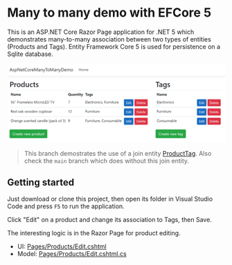 # Many to many demo with EFCore 5
This is an ASP.NET Core Razor Page application for .NET 5 which demonstrates many-to-many association between two types of entities (Products and Tags). Entity Framework Core 5 is used for persistence on a Sqlite database.

![demo.png](demo.png)

> This branch demostrates the use of a join entity [ProductTag](Models/Entities/ProductTag.cs). Also check the `main` branch which does without this join entity.

## Getting started
Just download or clone this project, then open its folder in Visual Studio Code and press `F5` to run the application.

Click "Edit" on a product and change its association to Tags, then Save.

The interesting logic is in the Razor Page for product editing.
 * UI: [Pages/Products/Edit.cshtml](Pages/Products/Edit.cshtml)
 * Model: [Pages/Products/Edit.cshtml.cs](Pages/Products/Edit.cshtml.cs)